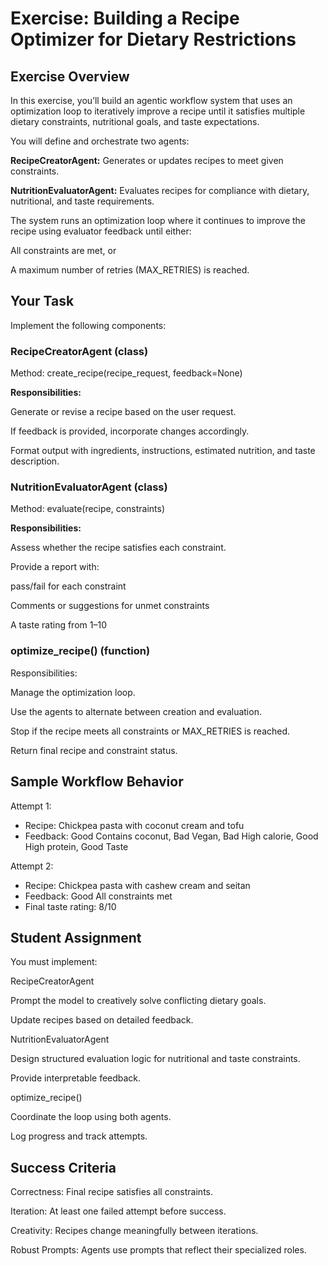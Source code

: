 # Exercise: Building a Recipe Optimizer for Dietary Restrictions

## Exercise Overview
In this exercise, you’ll build an agentic workflow system that uses an optimization loop to iteratively improve a recipe until it satisfies multiple dietary constraints, nutritional goals, and taste expectations.

You will define and orchestrate two agents:

**RecipeCreatorAgent:** Generates or updates recipes to meet given constraints.

**NutritionEvaluatorAgent:** Evaluates recipes for compliance with dietary, nutritional, and taste requirements.

The system runs an optimization loop where it continues to improve the recipe using evaluator feedback until either:

All constraints are met, or

A maximum number of retries (MAX_RETRIES) is reached.

## Your Task

Implement the following components:

### RecipeCreatorAgent (class)
Method: create_recipe(recipe_request, feedback=None)

**Responsibilities:**

Generate or revise a recipe based on the user request.

If feedback is provided, incorporate changes accordingly.

Format output with ingredients, instructions, estimated nutrition, and taste description.

### NutritionEvaluatorAgent (class)
Method: evaluate(recipe, constraints)

**Responsibilities:**

Assess whether the recipe satisfies each constraint.

Provide a report with:

pass/fail for each constraint

Comments or suggestions for unmet constraints

A taste rating from 1–10

### optimize_recipe() (function)
Responsibilities:

Manage the optimization loop.

Use the agents to alternate between creation and evaluation.

Stop if the recipe meets all constraints or MAX_RETRIES is reached.

Return final recipe and constraint status.

## Sample Workflow Behavior

Attempt 1:
- Recipe: Chickpea pasta with coconut cream and tofu
- Feedback: Good Contains coconut, Bad Vegan, Bad High calorie, Good High protein, Good Taste

Attempt 2:
- Recipe: Chickpea pasta with cashew cream and seitan
- Feedback: Good All constraints met
- Final taste rating: 8/10

## Student Assignment

You must implement:

RecipeCreatorAgent

Prompt the model to creatively solve conflicting dietary goals.

Update recipes based on detailed feedback.

NutritionEvaluatorAgent

Design structured evaluation logic for nutritional and taste constraints.

Provide interpretable feedback.

optimize_recipe()

Coordinate the loop using both agents.

Log progress and track attempts.

## Success Criteria
Correctness: Final recipe satisfies all constraints.

Iteration: At least one failed attempt before success.

Creativity: Recipes change meaningfully between iterations.

Robust Prompts: Agents use prompts that reflect their specialized roles.